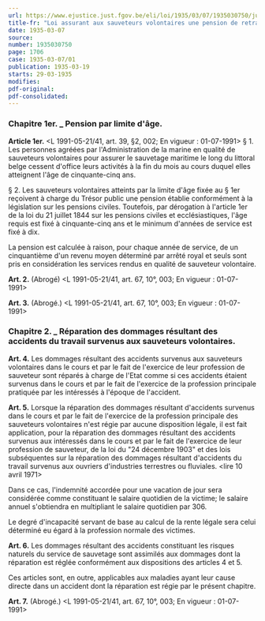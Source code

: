 ```yaml
---
url: https://www.ejustice.just.fgov.be/eli/loi/1935/03/07/1935030750/justel
title-fr: "Loi assurant aux sauveteurs volontaires une pension de retraite par limite d'âge et la réparation des dommages résultant des accidents du travail. Voir modification(s)"
date: 1935-03-07
source:
number: 1935030750
page: 1706
case: 1935-03-07/01
publication: 1935-03-19
starts: 29-03-1935
modifies:
pdf-original:
pdf-consolidated:
---
```


### Chapitre 1er. _ Pension par limite d'âge.

**Article 1er.** <L 1991-05-21/41, art. 39, §2, 002;  En vigueur :  01-07-1991> § 1. Les personnes agréées par l'Administration de la marine en qualité de sauveteurs volontaires pour assurer le sauvetage maritime le long du littoral belge cessent d'office leurs activités à la fin du mois au cours duquel elles atteignent l'âge de cinquante-cinq ans.

§ 2. Les sauveteurs volontaires atteints par la limite d'âge fixée au § 1er reçoivent à charge du Trésor public une pension établie conformément à la législation sur les pensions civiles. Toutefois, par dérogation à l'article 1er de la loi du 21 juillet 1844 sur les pensions civiles et ecclésiastiques, l'âge requis est fixé à cinquante-cinq ans et le minimum d'années de service est fixé à dix.

La pension est calculée à raison, pour chaque année de service, de un cinquantième d'un revenu moyen déterminé par arrêté royal et seuls sont pris en considération les services rendus en qualité de sauveteur volontaire.

**Art. 2.** (Abrogé) <L 1991-05-21/41, art. 67, 10°, 003;  En vigueur :  01-07-1991>

**Art. 3.** (Abrogé.) <L 1991-05-21/41, art. 67, 10°, 003;  En vigueur :  01-07-1991>

### Chapitre 2. _ Réparation des dommages résultant des accidents du travail survenus aux sauveteurs volontaires.

**Art. 4.** Les dommages résultant des accidents survenus aux sauveteurs volontaires dans le cours et par le fait de l'exercice de leur profession de sauveteur sont réparés à charge de l'Etat comme si ces accidents étaient survenus dans le cours et par le fait de l'exercice de la profession principale pratiquée par les intéressés à l'époque de l'accident.

**Art. 5.** Lorsque la réparation des dommages résultant d'accidents survenus dans le cours et par le fait de l'exercice de la profession principale des sauveteurs volontaires n'est régie par aucune disposition légale, il est fait application, pour la réparation des dommages résultant des accidents survenus aux intéressés dans le cours et par le fait de l'exercice de leur profession de sauveteur, de la loi du "24 décembre 1903" et des lois subséquentes sur la réparation des dommages résultant d'accidents du travail survenus aux ouvriers d'industries terrestres ou fluviales. <lire 10 avril 1971>

Dans ce cas, l'indemnité accordée pour une vacation de jour sera considérée comme constituant le salaire quotidien de la victime; le salaire annuel s'obtiendra en multipliant le salaire quotidien par 306.

Le degré d'incapacité servant de base au calcul de la rente légale sera celui déterminé eu égard à la profession normale des victimes.

**Art. 6.** Les dommages résultant des accidents constituant les risques naturels du service de sauvetage sont assimilés aux dommages dont la réparation est réglée conformément aux dispositions des articles 4 et 5.

Ces articles sont, en outre, applicables aux maladies ayant leur cause directe dans un accident dont la réparation est régie par le présent chapitre.

**Art. 7.** (Abrogé.) <L 1991-05-21/41, art. 67, 10°, 003;  En vigueur :  01-07-1991>
